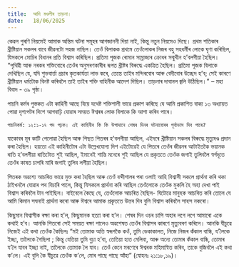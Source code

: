 ```yaml
---
title:  আদি মণ্ডলীৰ তাড়না।
date:   18/06/2025
---
```


কেৱল পুৰণি নিয়মেই আমাক অন্তিম ঘটনা সমূহৰ আগজাননী দিয়া নাই, কিন্তু নতুন নিয়মেও দিছে। প্রথম শতিকাৰ খ্রীষ্টিয়ান সকলৰ বাবে জীৱনটো সহজ নাছিল। তেওঁ বিলাকক প্ৰথমে তেওঁলোকৰ নিজৰ বহু সহধৰ্মীৰ লোকে ঘৃণা কৰিছিল, যিসকলে মোচিৰ বিধানৰ প্ৰতি বিশ্বাস কৰিছিল। প্ৰতিমা পূজক ৰোমান সাম্ৰাজ্যৰ ক্ৰোধৰ সন্মুখীন হ’বলগীয়া হৈছিল। “পৃথিৱী আৰু নৰকৰ শক্তিবোৰে তেওঁৰ অনুসৰণকাৰীৰ ৰূপত খ্ৰীষ্টৰ বিৰুদ্ধে একত্রিত হৈছিল। প্রতিমা পূজক বিলাকে দেখিছিল যে, যদি শুভবাৰ্ত্তা প্ৰচাৰ কৃতকাৰ্যতা লাভ কৰে, তেন্তে তাইৰ মন্দিৰবোৰ আৰু বেদীবোৰ উচ্ছেদ হ’ব; সেই কাৰণে খ্রীষ্টিয়ান ধর্মটোক বিনষ্ট কৰিবলৈ তাই তাইৰ শক্তি বাহিনীক আদেশ দিছিল। তাড়নাৰ দাবানল জ্বলি উঠিছিল।” – মহা বিবাদ - ৩৯ পৃষ্ঠা।

পাচনি কৰ্মৰ পুস্তকত এটা কাহিনী আছে যিয়ে যথেষ্ট শক্তিশালী ভাৱে প্ৰকাশ কৰিছে যে আমি প্রকাশিত বাক্য ১৩ অধ্যায়ত পোৱা দৃশ্যপটৰ দিশে আগবাঢ়ি যোৱাৰ সময়ত ঈশ্বৰৰ লোক বিলাকে কি আশা কৰিব পাৰে।

`পাচনিকর্ম: ১২:১-১৭ পদ পঢ়ক। এই কাহিনীৰ কি কি উপাদানে শেষৰ দিনৰ ঘটনাবোৰৰ পূৰ্বাভাস দিব পাৰে?`

যাকোবৰ মূৰ কাটি পেলোৱা হৈছিল আৰু পিছত পিতৰৰ হ’বলগীয়া আছিল, এইদৰে খ্রীষ্টিয়ান সকলৰ বিৰুদ্ধে মৃত্যুদণ্ড প্রদান কৰা হৈছিল। হয়তো এই কাহিনীটোৰ এটা উল্লেখযোগ্য দিশ এইটোৱেই যে পিতৰে তেওঁৰ জীৱনৰ আটাইতকৈ ভয়ানক ৰাতি হ’বলগীয়া ৰাতিটোত শুই আছিল, ইমানেই শান্তি মনেৰে শুই আছিল যে প্রকৃততে তেওঁক জগাই তুলিবলৈ স্বৰ্গদূতে তেওঁৰ কাষত চাপৰি মাৰি জগাই তুলিব লগীয়া হৈছিল।

পিতৰক অৱশ্যে আচৰিত ভাৱে মুক্ত কৰা হৈছিল আৰু তেওঁ বন্দীশালৰ পৰা ওলাই আহি বিশ্বাসী সকলে প্ৰাৰ্থনা কৰি থকা ঠাইখনলৈ যোৱাৰ পথ বিচাৰি পালে, কিন্তু যিসকলে প্ৰাৰ্থনা কৰি আছিল তেওঁলোকে তেওঁক মুকলি হৈ অহা দেখা পাই বিশ্বাস কৰিবলৈ টান পাইছিল। বাইবেলে কৈছে যে, তেওঁলোক আচৰিত হৈছিল- যিটোৱে মানুহক আচৰিত কৰি তোলে যে আমি কিমান সঘনাই প্রার্থনা কৰো আৰু ঈশ্বৰে আমাক প্ৰকৃততে উত্তৰ দিব বুলি বিশ্বাস কৰিবলৈ সাহস নকৰো।

কিছুমান বিশ্বাসীক ৰক্ষা কৰা হ’ল, কিছুমানক হত্যা কৰা হ’ল। শেষৰ দিন ওচৰ চাপি অহাৰ লগে লগে আমাৰো একে কথাই হ’ব। আনকি পিতৰো সেই সময়ত ৰক্ষা পালেও অৱশেষত তেওঁৰ বিশ্বাসৰ কাৰণে মৃত্যুবৰণ কৰিলে। আনকি যীচুৱে নিজেই এই কথা তেওঁক কৈছিলঃ “মই তোমাক অতি স্বৰূপকৈ কওঁ, তুমি ডেকাকালত, নিজে নিজৰ কঁকাল বান্ধি, য’লৈকে ইচ্ছা, তালৈকে গৈছিলা ; কিন্তু যেতিয়া তুমি বুঢ়া হ’বা, তেতিয়া হাত মেলিবা, আৰু অন্যে তোমাৰ কঁকাল বান্ধি, তোমাৰ য’লৈ যাবৰ ইচ্ছা নাই, তালৈকে তোমাক লৈ যাব। তেওঁ কেনে মৰণেৰে ঈশ্বৰক মহিমান্বিত কৰিব, তাকে বুজিবলৈ এই কথা ক’লে। এই বুলি কৈ যীচুৱে তেওঁক ক’লে, মোৰ পাছে পাছে আঁহা” (যোহনঃ ২১:১৮,১৯)।